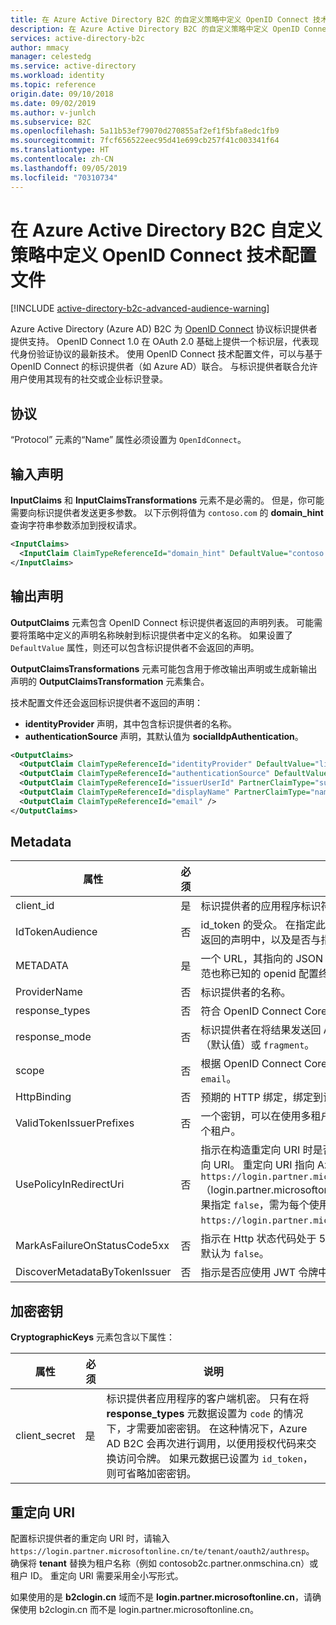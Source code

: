 ```yaml
---
title: 在 Azure Active Directory B2C 的自定义策略中定义 OpenID Connect 技术配置文件 | Microsoft Docs
description: 在 Azure Active Directory B2C 的自定义策略中定义 OpenID Connect 技术配置文件。
services: active-directory-b2c
author: mmacy
manager: celestedg
ms.service: active-directory
ms.workload: identity
ms.topic: reference
origin.date: 09/10/2018
ms.date: 09/02/2019
ms.author: v-junlch
ms.subservice: B2C
ms.openlocfilehash: 5a11b53ef79070d270855af2ef1f5bfa8edc1fb9
ms.sourcegitcommit: 7fcf656522eec95d41e699cb257f41c003341f64
ms.translationtype: HT
ms.contentlocale: zh-CN
ms.lasthandoff: 09/05/2019
ms.locfileid: "70310734"
---
```

# <a name="define-an-openid-connect-technical-profile-in-an-azure-active-directory-b2c-custom-policy"></a>在 Azure Active Directory B2C 自定义策略中定义 OpenID Connect 技术配置文件

[!INCLUDE [active-directory-b2c-advanced-audience-warning](../../includes/active-directory-b2c-advanced-audience-warning.md)]

Azure Active Directory (Azure AD) B2C 为 [OpenID Connect](https://openid.net/2015/04/17/openid-connect-certification-program/) 协议标识提供者提供支持。 OpenID Connect 1.0 在 OAuth 2.0 基础上提供一个标识层，代表现代身份验证协议的最新技术。 使用 OpenID Connect 技术配置文件，可以与基于 OpenID Connect 的标识提供者（如 Azure AD）联合。 与标识提供者联合允许用户使用其现有的社交或企业标识登录。

## <a name="protocol"></a>协议

“Protocol”  元素的“Name”  属性必须设置为 `OpenIdConnect`。 

## <a name="input-claims"></a>输入声明

**InputClaims** 和 **InputClaimsTransformations** 元素不是必需的。 但是，你可能需要向标识提供者发送更多参数。 以下示例将值为 `contoso.com` 的 **domain_hint** 查询字符串参数添加到授权请求。

```XML
<InputClaims>
  <InputClaim ClaimTypeReferenceId="domain_hint" DefaultValue="contoso.com" />
</InputClaims>
```

## <a name="output-claims"></a>输出声明

**OutputClaims** 元素包含 OpenID Connect 标识提供者返回的声明列表。 可能需要将策略中定义的声明名称映射到标识提供者中定义的名称。 如果设置了 `DefaultValue` 属性，则还可以包含标识提供者不会返回的声明。

**OutputClaimsTransformations** 元素可能包含用于修改输出声明或生成新输出声明的 **OutputClaimsTransformation** 元素集合。

技术配置文件还会返回标识提供者不返回的声明：

- **identityProvider** 声明，其中包含标识提供者的名称。
- **authenticationSource** 声明，其默认值为 **socialIdpAuthentication**。

```xml
<OutputClaims>
  <OutputClaim ClaimTypeReferenceId="identityProvider" DefaultValue="live.com" />
  <OutputClaim ClaimTypeReferenceId="authenticationSource" DefaultValue="socialIdpAuthentication" />
  <OutputClaim ClaimTypeReferenceId="issuerUserId" PartnerClaimType="sub" />
  <OutputClaim ClaimTypeReferenceId="displayName" PartnerClaimType="name" />
  <OutputClaim ClaimTypeReferenceId="email" />
</OutputClaims>
```

## <a name="metadata"></a>Metadata

| 属性 | 必须 | 说明 |
| --------- | -------- | ----------- |
| client_id | 是 | 标识提供者的应用程序标识符。 |
| IdTokenAudience | 否 | id_token 的受众。 在指定此项的情况下，Azure AD B2C 会检查令牌是否位于标识提供者返回的声明中，以及是否与指定的令牌相同。 |
| METADATA | 是 | 一个 URL，其指向的 JSON 配置文档的格式符合 OpenID Connect Discovery 规范，该规范也称已知的 openid 配置终结点。 |
| ProviderName | 否 | 标识提供者的名称。 |
| response_types | 否 | 符合 OpenID Connect Core 1.0 规范的响应类型。 可能的值：`id_token`、`code` 或 `token`。 |
| response_mode | 否 | 标识提供者在将结果发送回 Azure AD B2C 时使用的方法。 可能的值：`query`、`form_post`（默认值）或 `fragment`。 |
| scope | 否 | 根据 OpenID Connect Core 1.0 规范定义的请求的范围。 例如 `openid`、`profile` 和 `email`。 |
| HttpBinding | 否 | 预期的 HTTP 绑定，绑定到访问令牌和声明令牌终结点。 可能的值：`GET` 或 `POST`。  |
| ValidTokenIssuerPrefixes | 否 | 一个密钥，可以在使用多租户标识提供者（例如 Azure Active Directory）时用于登录到每个租户。 |
| UsePolicyInRedirectUri | 否 | 指示在构造重定向 URI 时是否要使用策略。 在标识提供者中配置应用程序时，需指定重定向 URI。 重定向 URI 指向 Azure AD B2C `https://login.partner.microsoftonline.cn/te/{tenant}/oauth2/authresp`（login.partner.microsoftonline.cn 可能会随 your-tenant-name.b2clogin.cn 改变）。  如果指定 `false`，需为每个使用的策略添加重定向 URI。 例如：`https://login.partner.microsoftonline.cn/te/{tenant}/{policy}/oauth2/authresp`。 |
| MarkAsFailureOnStatusCode5xx | 否 | 指示在 Http 状态代码处于 5xx 范围内的情况下，是否应将对外部服务的请求标记为失败。 默认为 `false`。 |
| DiscoverMetadataByTokenIssuer | 否 | 指示是否应使用 JWT 令牌中的颁发者来发现 OIDC 元数据。 |

## <a name="cryptographic-keys"></a>加密密钥

**CryptographicKeys** 元素包含以下属性：

| 属性 | 必须 | 说明 |
| --------- | -------- | ----------- |
| client_secret | 是 | 标识提供者应用程序的客户端机密。 只有在将 **response_types** 元数据设置为 `code` 的情况下，才需要加密密钥。 在这种情况下，Azure AD B2C 会再次进行调用，以便用授权代码来交换访问令牌。 如果元数据已设置为 `id_token`，则可省略加密密钥。  |

## <a name="redirect-uri"></a>重定向 URI

配置标识提供者的重定向 URI 时，请输入 `https://login.partner.microsoftonline.cn/te/tenant/oauth2/authresp`。 确保将 **tenant** 替换为租户名称（例如 contosob2c.partner.onmschina.cn）或租户 ID。 重定向 URI 需要采用全小写形式。

如果使用的是 **b2clogin.cn** 域而不是 **login.partner.microsoftonline.cn**，请确保使用 b2clogin.cn 而不是 login.partner.microsoftonline.cn。


<!-- Update_Description: wording update -->















